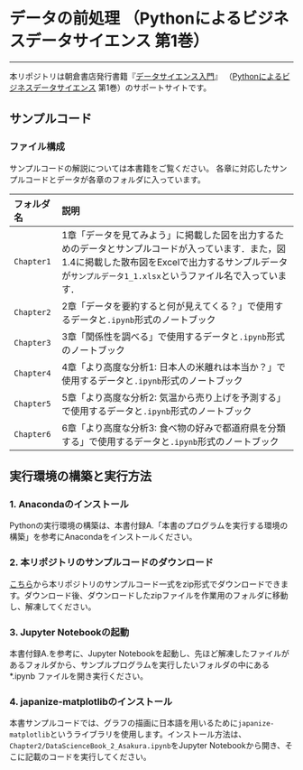 # データの前処理 （Pythonによるビジネスデータサイエンス 第1巻）

---

本リポジトリは朝倉書店発行書籍『[データサイエンス入門](http://www.asakura.co.jp/books/isbn/978-4-254-12911-3/)』
（[Pythonによるビジネスデータサイエンス](http://www.asakura.co.jp/G_11.php?sreiesname=349) 第1巻）のサポートサイトです。


## サンプルコード

### ファイル構成

サンプルコードの解説については本書籍をご覧ください。
各章に対応したサンプルコードとデータが各章のフォルダに入っています。

| フォルダ名 | 説明                                                                                                                                                                                                            |
|:---------- |:--------------------------------------------------------------------------------------------------------------------------------------------------------------------------------------------------------------- |
| `Chapter1` | 1章「データを見てみよう」に掲載した図を出力するためのデータとサンプルコードが入っています．また，図1.4に掲載した散布図をExcelで出力するサンプルデータが`サンプルデータ1_1.xlsx`というファイル名で入っています． |
| `Chapter2` | 2章「データを要約すると何が見えてくる？」で使用するデータと`.ipynb`形式のノートブック                                                                                                                           |
| `Chapter3` | 3章「関係性を調べる」で使用するデータと`.ipynb`形式のノートブック                                                                                                                                               |
| `Chapter4` | 4章「より高度な分析1: 日本人の米離れは本当か？」で使用するデータと`.ipynb`形式のノートブック                                                                                                                    |
| `Chapter5` | 5章「より高度な分析2: 気温から売り上げを予測する」で使用するデータと`.ipynb`形式のノートブック                                                                                                                  |
| `Chapter6` | 6章「より高度な分析3: 食べ物の好みで都道府県を分類する」で使用するデータと`.ipynb`形式のノートブック                                                                                                            |


## 実行環境の構築と実行方法

### 1. Anacondaのインストール
Pythonの実行環境の構築は、本書付録A.「本書のプログラムを実行する環境の構築」を参考にAnacondaをインストールください。


### 2. 本リポジトリのサンプルコードのダウンロード
[こちら](https://github.com/asakura-data-science/introduction/archive/refs/heads/main.zip)から本リポジトリのサンプルコード一式をzip形式でダウンロードできます。ダウンロード後、ダウンロードしたzipファイルを作業用のフォルダに移動し、解凍してください。

### 3. Jupyter Notebookの起動
本書付録A.を参考に、Jupyter Notebookを起動し、先ほど解凍したファイルがあるフォルダから、サンプルプログラムを実行したいフォルダの中にある *.ipynb ファイルを開き実行ください。

### 4. japanize-matplotlibのインストール
本書サンプルコードでは、グラフの描画に日本語を用いるために`japanize-matplotlib`というライブラリを使用します。インストール方法は、 `Chapter2/DataScienceBook_2_Asakura.ipynb`をJupyter Notebookから開き、そこに記載のコードを実行してください。
